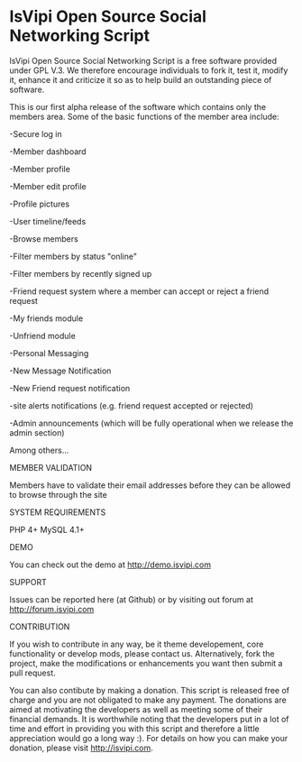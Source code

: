 IsVipi Open Source Social Networking Script
======

IsVipi Open Source Social Networking Script is a free software provided under GPL V.3. We therefore encourage individuals
to fork it, test it, modify it, enhance it and criticize it so as to help build an outstanding piece of software.

This is our first alpha release of the software which contains only the members area. Some of the basic functions of the
member area include:

-Secure log in

-Member dashboard

-Member profile

-Member edit profile

-Profile pictures

-User timeline/feeds

-Browse members

-Filter members by status "online"

-Filter members by recently signed up

-Friend request system where a member can accept or reject a friend request

-My friends module

-Unfriend module

-Personal Messaging

-New Message Notification

-New Friend request notification

-site alerts notifications (e.g. friend request accepted or rejected)

-Admin announcements (which will be fully operational when we release the admin section)

Among others...

MEMBER VALIDATION

Members have to validate their email addresses before they can be allowed to browse through the site

SYSTEM REQUIREMENTS

PHP 4+
MySQL 4.1+

DEMO

You can check out the demo at http://demo.isvipi.com

SUPPORT

Issues can be reported here (at Github) or by visiting out forum at http://forum.isvipi.com

CONTRIBUTION

If you wish to contribute in any way, be it theme developement, core functionality or develop mods, please contact us. Alternatively, fork the project, make the modifications or enhancements you want then submit a pull request.

You can also contibute by making a donation. This script is released free of charge and you are not obligated to make any payment. The donations are aimed at motivating the developers as well as meeting some of their financial demands. It is worthwhile noting that the developers put in a lot of time and effort in providing you with this script and therefore a little appreciation would go a long way :). For details on how you can make your donation, please visit http://isvipi.com.
